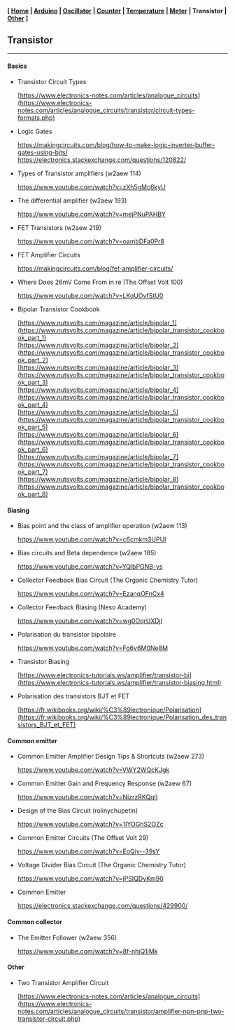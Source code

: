 <link href="style.css" rel="stylesheet"></link>

**[ [Home](00-Home.html) | [Arduino](01-Arduino.html) | [Oscillator](02-Oscillator.html) | [Counter](03-Counter.html) | [Temperature](04-Temperature.html) | [Meter](05-Meter.html) | Transistor | [Other](07-Other.html) ]**

## Transistor

---

#### Basics

* Transistor Circuit Types
    
    [https://www.electronics-notes.com/articles/analogue_circuits](https://www.electronics-notes.com/articles/analogue_circuits/transistor/circuit-types-formats.php)  

* Logic Gates
    
    https://makingcircuits.com/blog/how-to-make-logic-inverter-buffer-gates-using-bjts/  
    https://electronics.stackexchange.com/questions/120822/  

* Types of Transistor amplifiers (w2aew 114)
    
    https://www.youtube.com/watch?v=zXh5gMc6kyU  

* The differential amplifier (w2aew 193)
    
    https://www.youtube.com/watch?v=mejPNuPAHBY  

* FET Transistors (w2aew 219)
    
    https://www.youtube.com/watch?v=oambDFa0Pr8  

* FET Amplifier Circuits
    
    https://makingcircuits.com/blog/fet-amplifier-circuits/  

* Where Does 26mV Come From in re (The Offset Volt 100) 
    
    https://www.youtube.com/watch?v=LKqUOvfStU0  

* Bipolar Transistor Cookbook
    
    [https://www.nutsvolts.com/magazine/article/bipolar_1](https://www.nutsvolts.com/magazine/article/bipolar_transistor_cookbook_part_1)  
    [https://www.nutsvolts.com/magazine/article/bipolar_2](https://www.nutsvolts.com/magazine/article/bipolar_transistor_cookbook_part_2)  
    [https://www.nutsvolts.com/magazine/article/bipolar_3](https://www.nutsvolts.com/magazine/article/bipolar_transistor_cookbook_part_3)  
    [https://www.nutsvolts.com/magazine/article/bipolar_4](https://www.nutsvolts.com/magazine/article/bipolar_transistor_cookbook_part_4)  
    [https://www.nutsvolts.com/magazine/article/bipolar_5](https://www.nutsvolts.com/magazine/article/bipolar_transistor_cookbook_part_5)  
    [https://www.nutsvolts.com/magazine/article/bipolar_6](https://www.nutsvolts.com/magazine/article/bipolar_transistor_cookbook_part_6)  
    [https://www.nutsvolts.com/magazine/article/bipolar_7](https://www.nutsvolts.com/magazine/article/bipolar_transistor_cookbook_part_7)  
    [https://www.nutsvolts.com/magazine/article/bipolar_8](https://www.nutsvolts.com/magazine/article/bipolar_transistor_cookbook_part_8)  


#### Biasing

* Bias point and the class of amplifier operation (w2aew 113)
    
    https://www.youtube.com/watch?v=c6cmkm3UPUI  

* Bias circuits and Beta dependence (w2aew 185)
    
    https://www.youtube.com/watch?v=YQlbPGNB-ys  

* Collector Feedback Bias Circuit (The Organic Chemistry Tutor)
    
    https://www.youtube.com/watch?v=EzanqOFnCx4  

* Collector Feedback Biasing (Neso Academy)
    
    https://www.youtube.com/watch?v=wg0OqrUXDjI  

* Polarisation du transistor bipolaire
    
    https://www.youtube.com/watch?v=Fg6v6M0Ne8M  

* Transistor Biasing
    
    [https://www.electronics-tutorials.ws/amplifier/transistor-bi](https://www.electronics-tutorials.ws/amplifier/transistor-biasing.html)  
    
* Polarisation des transistors BJT et FET
    
    [https://fr.wikibooks.org/wiki/%C3%89lectronique/Polarisation](https://fr.wikibooks.org/wiki/%C3%89lectronique/Polarisation_des_transistors_BJT_et_FET)  


#### Common emitter

* Common Emitter Amplifier Design Tips & Shortcuts (w2aew 273)
    
    https://www.youtube.com/watch?v=VWY2WQcKJgk  

* Common Emitter Gain and Frequency Response (w2aew 67)
    
    https://www.youtube.com/watch?v=NizrzRKQqII  

* Design of the Bias Circuit (rolinychupetin)
    
    https://www.youtube.com/watch?v=1IYOGhS2OZc  

* Common Emitter Circuits (The Offset Volt 29)
    
    https://www.youtube.com/watch?v=EoQiy--39sY  

* Voltage Divider Bias Circuit (The Organic Chemistry Tutor)
    
    https://www.youtube.com/watch?v=jPSIQDyKm90  

* Common Emitter
    
    https://electronics.stackexchange.com/questions/429900/  


#### Common collector

* The Emitter Follower (w2aew 356)
    
    https://www.youtube.com/watch?v=8f-nhjQ1jMk  


#### Other

* Two Transistor Amplifier Circuit
    
    [https://www.electronics-notes.com/articles/analogue_circuits](https://www.electronics-notes.com/articles/analogue_circuits/transistor/amplifier-npn-pnp-two-transistor-circuit.php)


